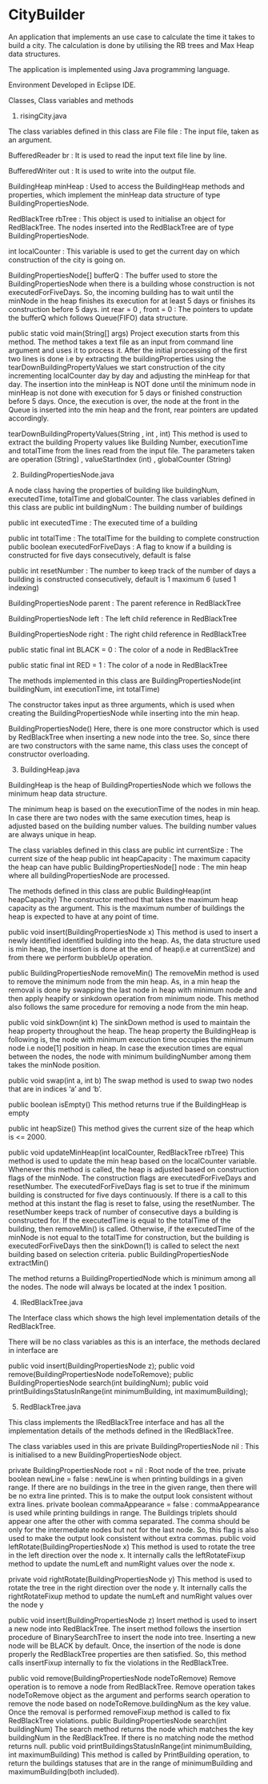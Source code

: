 # CityBuilder
An application that implements an use case to calculate the time it takes to build a city. The calculation is done by utilising the RB trees and Max Heap data structures.


The application is implemented using Java programming language.

Environment
Developed in Eclipse IDE.

 Classes, Class variables and methods
  1. risingCity.java
  
  The class variables defined in this class are
  File file : The input file, taken as an argument.
  
  BufferedReader br : It is used to read the input text file line by line.
  
  BufferedWriter out : It is used to write into the output file.
  
  BuildingHeap<BuildingPropertiesNode> minHeap : Used to access the BuildingHeap
  methods and properties, which implement the minHeap data structure of type
  BuildingPropertiesNode.
  
  RedBlackTree rbTree : This object is used to initialise an object for RedBlackTree. The
  nodes inserted into the RedBlackTree are of type BuildingPropertiesNode.
  
  int localCounter : This variable is used to get the current day on which construction
  of the city is going on.
  
  BuildingPropertiesNode[] bufferQ : The buffer used to store the
  BuildingPropertiesNode when there is a building whose construction is not
  executedForFiveDays. So, the incoming building has to wait until the minNode in the
  heap finishes its execution for at least 5 days or finishes its construction before 5 days.
  int rear = 0 , front = 0 : The pointers to update the bufferQ which follows Queue(FIFO)
  data structure.
  
  public static void main(String[] args)
  Project execution starts from this method. The method takes a text file as an input from
  command line argument and uses it to process it. After the initial processing of the first
  two lines is done i.e by extracting the buildingProperties using the
  tearDownBuildingPropertyValues we start construction of the city incrementing
  localCounter day by day and adjusting the minHeap for that day. The insertion into the
  minHeap is NOT done until the minimum node in minHeap is not done with execution for
  5 days or finished construction before 5 days. Once, the execution is over, the node at
  the front in the Queue is inserted into the min heap and the front, rear pointers are
  updated accordingly.
  
  tearDownBuildingPropertyValues(String , int , int)
  This method is used to extract the building Property values like Building Number,
  executionTime and totalTime from the lines read from the input file. The parameters
  taken are operation (String) , valueStartIndex (int) , globalCounter (String)
  
  
  
   2. BuildingPropertiesNode.java
   
  A node class having the properties of building like buildingNum, executedTime, totalTime
  and globalCounter.
  The class variables defined in this class are
  public int buildingNum : The building number of buildings
  
  public int executedTime : The executed time of a building
  
  public int totalTime : The totalTime for the building to complete construction
  public boolean executedForFiveDays : A flag to know if a building is constructed for five
  days consecutively, default is false
  
  public int resetNumber : The number to keep track of the number of days a
  building is constructed consecutively, default is 1 maximum 6 (used 1 indexing)
  
  BuildingPropertiesNode parent : The parent reference in RedBlackTree
  
  BuildingPropertiesNode left : The left child reference in RedBlackTree
  
  BuildingPropertiesNode right : The right child reference in RedBlackTree
  
  public static final int BLACK = 0 : The color of a node in RedBlackTree
  
  public static final int RED = 1 : The color of a node in RedBlackTree
  
  The methods implemented in this class are
  BuildingPropertiesNode(int buildingNum, int executionTime, int totalTime)
  
  The constructor takes input as three arguments, which is used when creating the
  BuildingPropertiesNode while inserting into the min heap.
  
  BuildingPropertiesNode()
  Here, there is one more constructor which is used by RedBlackTree when inserting a
  new node into the tree. So, since there are two constructors with the same name, this
  class uses the concept of constructor overloading.
  
  3. BuildingHeap.java
  
  BuildingHeap is the heap of BuildingPropertiesNode which we follows the minimum heap
  data structure.
  
  The minimum heap is based on the executionTime of the nodes in min heap. In case
  there are two nodes with the same execution times, heap is adjusted based on the
  building number values. The building number values are always unique in heap.
  
  The class variables defined in this class are
  public int currentSize : The current size of the heap
  public int heapCapacity : The maximum capacity the heap can have
  public BuildingPropertiesNode[] node : The min heap where all buildingPropertiesNode
  are processed.
  
  The methods defined in this class are
  public BuildingHeap(int heapCapacity)
  The constructor method that takes the maximum heap capacity as the argument. This is
  the maximum number of buildings the heap is expected to have at any point of time.
  
  public void insert(BuildingPropertiesNode x)
  This method is used to insert a newly identified identified building into the heap. As, the
  data structure used is min heap, the insertion is done at the end of heap(i.e at
  currentSize) and from there we perform bubbleUp operation.
  
  public BuildingPropertiesNode removeMin()
  The removeMin method is used to remove the minimum node from the min heap. As, in
  a min heap the removal is done by swapping the last node in heap with minimum node
  and then apply heapify or sinkdown operation from minimum node. This method also
  follows the same procedure for removing a node from the min heap.
  
  public void sinkDown(int k)
  The sinkDown method is used to maintain the heap property throughout the heap. The
  heap property the BuildingHeap is following is, the node with minimum execution time
  occupies the minimum node i.e node[1] position in heap. In case the execution times are
  equal between the nodes, the node with minimum buildingNumber among them takes
  the minNode position.
  
  public void swap(int a, int b)
  The swap method is used to swap two nodes that are in indices ‘a’ and ‘b’.
  
  public boolean isEmpty()
  This method returns true if the BuildingHeap is empty
  
  public int heapSize()
  This method gives the current size of the heap which is <= 2000.
  
  public void updateMinHeap(int localCounter, RedBlackTree rbTree)
  This method is used to update the min heap based on the localCounter variable.
  Whenever this method is called, the heap is adjusted based on construction flags of the
  minNode. The construction flags are executedForFiveDays and resetNumber. The
  executedForFiveDays flag is set to true if the minimum building is constructed for five
  days continuously. If there is a call to this method at this instant the flag is reset to false,
  using the resetNumber. The resetNumber keeps track of number of consecutive days a
  building is constructed for. If the executedTime is equal to the totalTime of the building,
  then removeMin() is called. Otherwise, if the executedTime of the minNode is not equal
  to the totalTime for construction, but the building is executedForFiveDays then the
  sinkDown(1) is called to select the next building based on selection criteria.
  public BuildingPropertiesNode extractMin()
  
  The method returns a BuildingPropertiedNode which is minimum among all the nodes.
  The node will always be located at the index 1 position.
  
  
  4. IRedBlackTree.java
  
  The Interface class which shows the high level implementation details of the
  RedBlackTree.
  
  There will be no class variables as this is an interface, the methods declared in interface
  are
  
  public void insert(BuildingPropertiesNode z);
  public void remove(BuildingPropertiesNode nodeToRemove);
  public BuildingPropertiesNode search(int buildingNum);
  public void printBuildingsStatusInRange(int minimumBuilding, int maximumBuilding);
  
  
  5. RedBlackTree.java
  
  This class implements the IRedBlackTree interface and has all the implementation
  details of the methods defined in the IRedBlackTree.
  
  The class variables used in this are
  private BuildingPropertiesNode nil : This is initialised to a new
  BuildingPropertiesNode object.
  
  private BuildingPropertiesNode root = nil : Root node of the tree.
  private boolean newLine = false : newLine is when printing buildings
  in a given range. If there are no buildings in the tree in the given range, then there will be
  no extra line printed. This is to make the output look consistent without extra lines.
  private boolean commaAppearance = false : commaAppearance is used while printing
  buildings in range. The Buildings triplets should appear one after the other with comma
  separated. The comma should be only for the intermediate nodes but not for the last
  node. So, this flag is also used to make the output look consistent without extra commas.
  public void leftRotate(BuildingPropertiesNode x)
  This method is used to rotate the tree in the left direction over the node x. It internally
  calls the leftRotateFixup method to update the numLeft and numRight values over the
  node x.
  
  private void rightRotate(BuildingPropertiesNode y)
  This method is used to rotate the tree in the right direction over the node y. It internally
  calls the rightRotateFixup method to update the numLeft and numRight values over the
  node y
  
  public void insert(BuildingPropertiesNode z)
  Insert method is used to insert a new node into RedBlackTree. The insert method follows
  the insertion procedure of BinarySearchTree to insert the node into tree. Inserting a new
  node will be BLACK by default. Once, the insertion of the node is done properly the
  RedBlackTree properties are then satisfied. So, this method calls insertFixup internally to
  fix the violations in the RedBlackTree.
  
  public void remove(BuildingPropertiesNode nodeToRemove)
  Remove operation is to remove a node from RedBlackTree. Remove operation takes
  nodeToRemove object as the argument and performs search operation to remove the
  node based on nodeToRemove.buildingNum as the key value. Once the removal is
  performed removeFixup method is called to fix RedBlackTree violations.
  public BuildingPropertiesNode search(int buildingNum)
  The search method returns the node which matches the key buildingNum in the
  RedBlackTree. If there is no matching node the method returns null.
  public void printBuildingsStatusInRange(int minimumBuilding, int maximumBuilding)
  This method is called by PrintBuilding operation, to return the buildings statuses that are
  in the range of minimumBuilding and maximumBuilding(both included).
